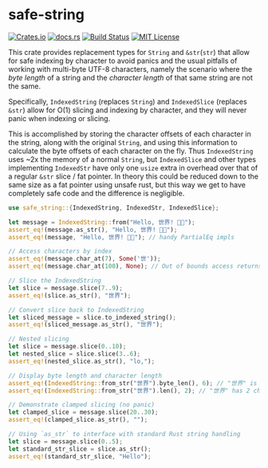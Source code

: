 # safe-string

[![Crates.io](https://img.shields.io/crates/v/safe-string)](https://crates.io/crates/safe-string)
[![docs.rs](https://img.shields.io/docsrs/safe-string?label=docs)](https://docs.rs/safe-string/latest/safe-string/)
[![Build Status](https://img.shields.io/github/actions/workflow/status/sam0x17/safe-string/ci.yaml)](https://github.com/sam0x17/safe-string/actions/workflows/ci.yaml?query=branch%3Amain)
[![MIT License](https://img.shields.io/github/license/sam0x17/safe-string)](https://github.com/sam0x17/safe-string/blob/main/LICENSE)

This crate provides replacement types for `String` and `&str`(`str`) that allow for safe
indexing by character to avoid panics and the usual pitfalls of working with multi-byte UTF-8
characters, namely the scenario where the _byte length_ of a string and the _character length_
of that same string are not the same.

Specifically, `IndexedString` (replaces `String`) and `IndexedSlice` (replaces `&str`) allow
for O(1) slicing and indexing by character, and they will never panic when indexing or slicing.

This is accomplished by storing the character offsets of each character in the string, along
with the original `String`, and using this information to calculate the byte offsets of each
character on the fly. Thus `IndexedString` uses ~2x the memory of a normal `String`, but
`IndexedSlice` and other types implementing `IndexedStr` have only one `usize` extra in
overhead over that of a regular `&str` slice / fat pointer. In theory this could be reduced
down to the same size as a fat pointer using unsafe rust, but this way we get to have
completely safe code and the difference is negligible.

```rust
use safe_string::{IndexedString, IndexedStr, IndexedSlice};

let message = IndexedString::from("Hello, 世界! 👋😊");
assert_eq!(message.as_str(), "Hello, 世界! 👋😊");
assert_eq!(message, "Hello, 世界! 👋😊"); // handy PartialEq impls

// Access characters by index
assert_eq!(message.char_at(7), Some('世'));
assert_eq!(message.char_at(100), None); // Out of bounds access returns None

// Slice the IndexedString
let slice = message.slice(7..9);
assert_eq!(slice.as_str(), "世界");

// Convert slice back to IndexedString
let sliced_message = slice.to_indexed_string();
assert_eq!(sliced_message.as_str(), "世界");

// Nested slicing
let slice = message.slice(0..10);
let nested_slice = slice.slice(3..6);
assert_eq!(nested_slice.as_str(), "lo,");

// Display byte length and character length
assert_eq!(IndexedString::from_str("世界").byte_len(), 6); // "世界" is 6 bytes in UTF-8
assert_eq!(IndexedString::from_str("世界").len(), 2); // "世界" has 2 characters

// Demonstrate clamped slicing (no panic)
let clamped_slice = message.slice(20..30);
assert_eq!(clamped_slice.as_str(), "");

// Using `as_str` to interface with standard Rust string handling
let slice = message.slice(0..5);
let standard_str_slice = slice.as_str();
assert_eq!(standard_str_slice, "Hello");
```
